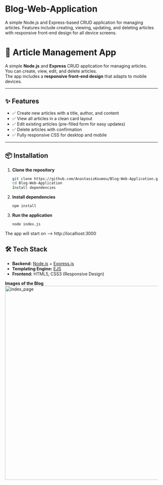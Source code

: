 # Blog-Web-Application
A simple Node.js and Express-based CRUD application for managing articles. Features include creating, viewing, updating, and deleting articles with responsive front-end design for all device screens.

# 📰 Article Management App  

A simple **Node.js** and **Express** CRUD application for managing articles.  
You can create, view, edit, and delete articles.  
The app includes a **responsive front-end design** that adapts to mobile devices.  

---

## ✨ Features  
- ✅ Create new articles with a title, author, and content  
- ✅ View all articles in a clean card layout  
- ✅ Edit existing articles (pre-filled form for easy updates)  
- ✅ Delete articles with confirmation  
- ✅ Fully responsive CSS for desktop and mobile  

---

## 📦 Installation  

1. **Clone the repository**  
   ```bash
   git clone https://github.com/AnastasisKoumou/Blog-Web-Application.git
   cd Blog-Web-Application
   Install dependencies
2. **Install dependencies**
   ```bash
   npm install
3. **Run the application**
   ```bash
   node index.js

The app will start on --> http://localhost:3000

## 🛠 Tech Stack  

- **Backend:** [Node.js](https://nodejs.org/) + [Express.js](https://expressjs.com/)  
- **Templating Engine:** [EJS](https://ejs.co/)  
- **Frontend:** HTML5, CSS3 (Responsive Design)  

**Images of the Blog**
<img width="1360" height="638" alt="index_page" src="https://github.com/user-attachments/assets/250cefe6-f298-476a-8dbe-fbf1e3fdfb68" />
